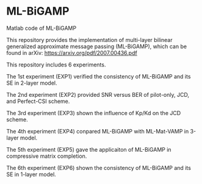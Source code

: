 # ML-BiGAMP
Matlab code of ML-BiGAMP



This repository provides the implementation of multi-layer bilinear generalized approximate message passing (ML-BiGAMP), which can be found in arXiv: https://arxiv.org/pdf/2007.00436.pdf

This repository includes 6 experiments. 

The 1st experiment (EXP1) verified the consistency of ML-BiGAMP and its SE in 2-layer model. 

The 2nd experiment (EXP2) provided SNR versus BER of pilot-only, JCD, and Perfect-CSI scheme. 

The 3rd experiment (EXP3) shown the influence of Kp/Kd on the JCD scheme. 

The 4th experiment (EXP4) conpared ML-BiGAMP with ML-Mat-VAMP in 3-layer model. 

The 5th experiment (EXP5) gave the applicaiton of ML-BiGAMP in compressive matrix completion. 

The 6th experiment (EXP6) shown the consistency of ML-BiGAMP and  its SE in 1-layer model. 
